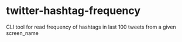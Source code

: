 # twitter-hashtag-frequency
CLI tool for read frequency of hashtags in last 100 tweets from a given screen_name
